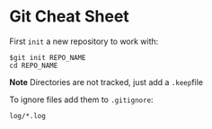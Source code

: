 # Git Cheat Sheet

First `init` a new repository to work with:

```
$git init REPO_NAME
cd REPO_NAME
```

**Note** Directories are not tracked, just add a `.keep`file

To ignore files add them to `.gitignore`:

```
log/*.log
```

